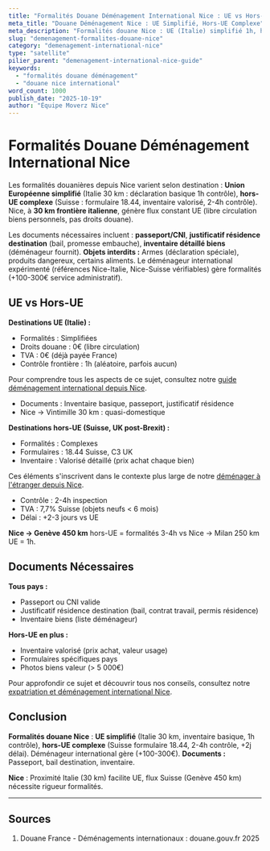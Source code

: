 ```yaml
---
title: "Formalités Douane Déménagement International Nice : UE vs Hors-UE 2025"
meta_title: "Douane Déménagement Nice : UE Simplifié, Hors-UE Complexe"
meta_description: "Formalités douane Nice : UE (Italie) simplifié 1h, hors-UE (Suisse) complexe formulaires 2-4h. Inventaire, justificatifs. Guide."
slug: "demenagement-formalites-douane-nice"
category: "demenagement-international-nice"
type: "satellite"
pilier_parent: "demenagement-international-nice-guide"
keywords:
  - "formalités douane déménagement"
  - "douane nice international"
word_count: 1000
publish_date: "2025-10-19"
author: "Équipe Moverz Nice"
---
```


# Formalités Douane Déménagement International Nice

Les formalités douanières depuis Nice varient selon destination : **Union Européenne simplifié** (Italie 30 km : déclaration basique 1h contrôle), **hors-UE complexe** (Suisse : formulaire 18.44, inventaire valorisé, 2-4h contrôle). Nice, à **30 km frontière italienne**, génère flux constant UE (libre circulation biens personnels, pas droits douane).

Les documents nécessaires incluent : **passeport/CNI**, **justificatif résidence destination** (bail, promesse embauche), **inventaire détaillé biens** (déménageur fournit). **Objets interdits :** Armes (déclaration spéciale), produits dangereux, certains aliments. Le déménageur international expérimenté (références Nice-Italie, Nice-Suisse vérifiables) gère formalités (+100-300€ service administratif).

## UE vs Hors-UE

**Destinations UE (Italie) :**
- Formalités : Simplifiées
- Droits douane : 0€ (libre circulation)
- TVA : 0€ (déjà payée France)
- Contrôle frontière : 1h (aléatoire, parfois aucun)

Pour comprendre tous les aspects de ce sujet, consultez notre [guide déménagement international depuis Nice](/blog/international/demenagement-international-nice-guide).

- Documents : Inventaire basique, passeport, justificatif résidence
- Nice → Vintimille 30 km : quasi-domestique

**Destinations hors-UE (Suisse, UK post-Brexit) :**
- Formalités : Complexes
- Formulaires : 18.44 Suisse, C3 UK
- Inventaire : Valorisé détaillé (prix achat chaque bien)

Ces éléments s'inscrivent dans le contexte plus large de notre [déménager à l'étranger depuis Nice](/blog/international/demenagement-international-nice-guide).

- Contrôle : 2-4h inspection
- TVA : 7,7% Suisse (objets neufs < 6 mois)
- Délai : +2-3 jours vs UE

**Nice → Genève 450 km** hors-UE = formalités 3-4h vs Nice → Milan 250 km UE = 1h.

## Documents Nécessaires

**Tous pays :**
- Passeport ou CNI valide
- Justificatif résidence destination (bail, contrat travail, permis résidence)
- Inventaire biens (liste déménageur)

**Hors-UE en plus :**
- Inventaire valorisé (prix achat, valeur usage)
- Formulaires spécifiques pays
- Photos biens valeur (> 5 000€)


Pour approfondir ce sujet et découvrir tous nos conseils, consultez notre [expatriation et déménagement international Nice](/blog/international/demenagement-international-nice-guide).

## Conclusion

**Formalités douane Nice** : **UE simplifié** (Italie 30 km, inventaire basique, 1h contrôle), **hors-UE complexe** (Suisse formulaire 18.44, 2-4h contrôle, +2j délai). Déménageur international gère (+100-300€). **Documents :** Passeport, bail destination, inventaire.

**Nice** : Proximité Italie (30 km) facilite UE, flux Suisse (Genève 450 km) nécessite rigueur formalités.

---

## Sources

1. Douane France - Déménagements internationaux : douane.gouv.fr 2025



